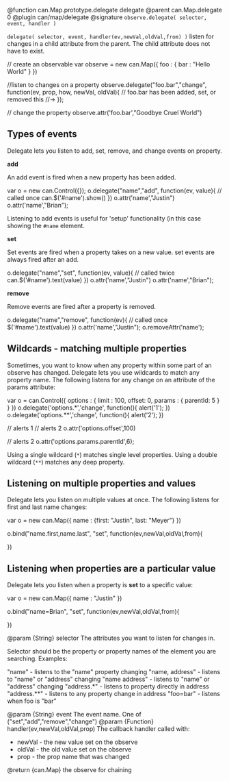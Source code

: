 @function can.Map.prototype.delegate delegate
@parent can.Map.delegate 0
@plugin can/map/delegate
@signature `observe.delegate( selector, event, handler )`

`delegate( selector, event, handler(ev,newVal,oldVal,from) )` listen for changes
in a child attribute from the parent. The child attribute
does not have to exist.


 // create an observable
 var observe = new can.Map({
   foo : {
     bar : "Hello World"
   }
 })

 //listen to changes on a property
 observe.delegate("foo.bar","change", function(ev, prop, how, newVal, oldVal){
   // foo.bar has been added, set, or removed
   this //->
 });

 // change the property
 observe.attr('foo.bar',"Goodbye Cruel World")

## Types of events

Delegate lets you listen to add, set, remove, and change events on property.

__add__

An add event is fired when a new property has been added.

 var o = new can.Control({});
 o.delegate("name","add", function(ev, value){
   // called once
   can.$('#name').show()
 })
 o.attr('name',"Justin")
 o.attr('name',"Brian");

Listening to add events is useful for 'setup' functionality (in this case
showing the <code>#name</code> element.

__set__

Set events are fired when a property takes on a new value.  set events are
always fired after an add.

 o.delegate("name","set", function(ev, value){
   // called twice
   can.$('#name').text(value)
 })
 o.attr('name',"Justin")
 o.attr('name',"Brian");

__remove__

Remove events are fired after a property is removed.

 o.delegate("name","remove", function(ev){
   // called once
   $('#name').text(value)
 })
 o.attr('name',"Justin");
 o.removeAttr('name');

## Wildcards - matching multiple properties

Sometimes, you want to know when any property within some part
of an observe has changed. Delegate lets you use wildcards to
match any property name.  The following listens for any change
on an attribute of the params attribute:

 var o = can.Control({
   options : {
     limit : 100,
     offset: 0,
     params : {
       parentId: 5
     }
   }
 })
 o.delegate('options.*','change', function(){
   alert('1');
 })
 o.delegate('options.**','change', function(){
   alert('2');
 })

 // alerts 1
 // alerts 2
 o.attr('options.offset',100)

 // alerts 2
 o.attr('options.params.parentId',6);

Using a single wildcard (<code>*</code>) matches single level
properties.  Using a double wildcard (<code>**</code>) matches
any deep property.

## Listening on multiple properties and values

Delegate lets you listen on multiple values at once.  The following listens
for first and last name changes:

 var o = new can.Map({
   name : {first: "Justin", last: "Meyer"}
 })

 o.bind("name.first,name.last",
        "set",
        function(ev,newVal,oldVal,from){

 })

## Listening when properties are a particular value

Delegate lets you listen when a property is __set__ to a specific value:

 var o = new can.Map({
   name : "Justin"
 })

 o.bind("name=Brian",
        "set",
        function(ev,newVal,oldVal,from){

 })

@param {String} selector The attributes you want to listen for changes in.

Selector should be the property or
property names of the element you are searching.  Examples:

 "name" - listens to the "name" property changing
 "name, address" - listens to "name" or "address" changing
 "name address" - listens to "name" or "address" changing
 "address.*" - listens to property directly in address
 "address.**" - listens to any property change in address
 "foo=bar" - listens when foo is "bar"

@param {String} event The event name.  One of ("set","add","remove","change")
@param {Function} handler(ev,newVal,oldVal,prop) The callback handler
called with:

- newVal - the new value set on the observe
- oldVal - the old value set on the observe
- prop - the prop name that was changed

@return {can.Map} the observe for chaining